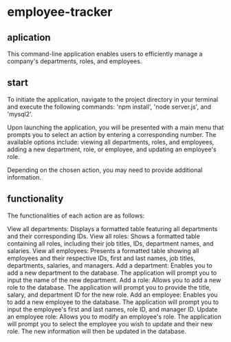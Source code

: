 # employee-tracker

## aplication
This command-line application enables users to efficiently manage a company's departments, roles, and employees.


## start
To initiate the application, navigate to the project directory in your terminal and execute the following commands: 'npm install', 'node server.js', and 'mysql2'.


Upon launching the application, you will be presented with a main menu that prompts you to select an action by entering a corresponding number. The available options include: viewing all departments, roles, and employees, adding a new department, role, or employee, and updating an employee's role.

Depending on the chosen action, you may need to provide additional information.


## functionality
The functionalities of each action are as follows:

View all departments: Displays a formatted table featuring all departments and their corresponding IDs.
View all roles: Shows a formatted table containing all roles, including their job titles, IDs, department names, and salaries.
View all employees: Presents a formatted table showing all employees and their respective IDs, first and last names, job titles, departments, salaries, and managers.
Add a department: Enables you to add a new department to the database. The application will prompt you to input the name of the new department.
Add a role: Allows you to add a new role to the database. The application will prompt you to provide the title, salary, and department ID for the new role.
Add an employee: Enables you to add a new employee to the database. The application will prompt you to input the employee's first and last names, role ID, and manager ID.
Update an employee role: Allows you to modify an employee's role. The application will prompt you to select the employee you wish to update and their new role. The new information will then be updated in the database.